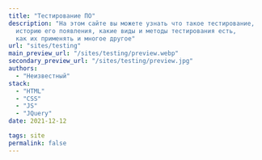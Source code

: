 ```yaml
---
title: "Тестирование ПО"
description: "На этом сайте вы можете узнать что такое тестирование,
  историю его появления, какие виды и методы тестирования есть,
  как их применять и многое другое"
url: "sites/testing"
main_preview_url: "/sites/testing/preview.webp"
secondary_preview_url: "/sites/testing/preview.jpg"
authors:
  - "Неизвестный"
stack:
  - "HTML"
  - "CSS"
  - "JS"
  - "JQuery"
date: 2021-12-12

tags: site
permalink: false
---
```

